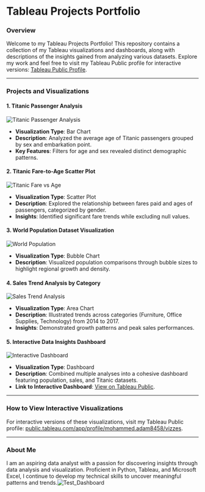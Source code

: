 # **Tableau Projects Portfolio**

### **Overview**
Welcome to my Tableau Projects Portfolio! This repository contains a collection of my Tableau visualizations and dashboards, along with descriptions of the insights gained from analyzing various datasets. Explore my work and feel free to visit my Tableau Public profile for interactive versions: [Tableau Public Profile](https://public.tableau.com/app/profile/mohammed.adam8458/vizzes).

---

### **Projects and Visualizations**

#### **1. Titanic Passenger Analysis**
![Titanic Passenger Analysis](images/titanic-passenger-analysis.png)  
- **Visualization Type**: Bar Chart  
- **Description**: Analyzed the average age of Titanic passengers grouped by sex and embarkation point.  
- **Key Features**: Filters for age and sex revealed distinct demographic patterns.

#### **2. Titanic Fare-to-Age Scatter Plot**
![Titanic Fare vs Age](images/titanic-fare-age-scatter.png)  
- **Visualization Type**: Scatter Plot  
- **Description**: Explored the relationship between fares paid and ages of passengers, categorized by gender.  
- **Insights**: Identified significant fare trends while excluding null values.

#### **3. World Population Dataset Visualization**
![World Population](images/world-population-visualization.png)  
- **Visualization Type**: Bubble Chart  
- **Description**: Visualized population comparisons through bubble sizes to highlight regional growth and density.  

#### **4. Sales Trend Analysis by Category**
![Sales Trend Analysis](images/sales-trend-analysis.png)  
- **Visualization Type**: Area Chart  
- **Description**: Illustrated trends across categories (Furniture, Office Supplies, Technology) from 2014 to 2017.  
- **Insights**: Demonstrated growth patterns and peak sales performances.

#### **5. Interactive Data Insights Dashboard**
![Interactive Dashboard](images/interactive-dashboard.png)  
- **Visualization Type**: Dashboard  
- **Description**: Combined multiple analyses into a cohesive dashboard featuring population, sales, and Titanic datasets.  
- **Link to Interactive Dashboard**: [View on Tableau Public](https://public.tableau.com/app/profile/mohammed.adam8458/vizzes).

---

### **How to View Interactive Visualizations**
For interactive versions of these visualizations, visit my Tableau Public profile: [public.tableau.com/app/profile/mohammed.adam8458/vizzes](https://public.tableau.com/app/profile/mohammed.adam8458/vizzes).

---

### **About Me**
I am an aspiring data analyst with a passion for discovering insights through data analysis and visualization. Proficient in Python, Tableau, and Microsoft Excel, I continue to develop my technical skills to uncover meaningful patterns and trends.![Test_Dashboard](https://github.com/user-attachments/assets/e7dfed17-c6be-48ec-aab7-140040840f43)
